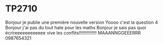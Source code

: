 # TP2710
Bonjour je publie une première nouvelle version
Yoooo c'est la question 4
Bonjour j'ai pas du tout hate pour les maths
Bonjour je sais pas quoi écrireeeeeeeeeeee
vive les conflits!!!!!!!!!!!!!!
MAAANNGGEEERRR
0987654321